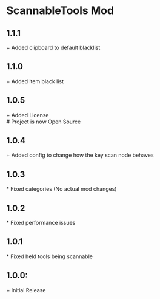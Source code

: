 # ScannableTools Mod

## 1.1.1<br>

\+ Added clipboard to default blacklist<br>

## 1.1.0<br>

\+ Added item black list

## 1.0.5<br>

\+ Added License<br>
\# Project is now Open Source<br>

## 1.0.4<br>

\+ Added config to change how the key scan node behaves<br>

## 1.0.3<br>

\* Fixed categories (No actual mod changes)<br>

## 1.0.2<br>

\* Fixed performance issues<br>

## 1.0.1<br>

\* Fixed held tools being scannable<br>

## 1.0.0:<br>

\+ Initial Release<br>

